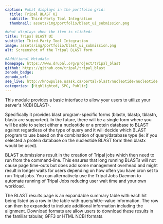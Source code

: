 ```yaml
---
caption: #what displays in the portfolio grid:
  title: Tripal BLAST UI
  subtitle: Third-Party Tool Integration
  thumbnail: assets/img/portfolio/blast_ui_submission.png

#what displays when the item is clicked:
title: Tripal BLAST UI
subtitle: Third-Party Tool Integration
image: assets/img/portfolio/blast_ui_submission.png
alt: Screenshot of the Tripal BLAST form

#Additional Metadata
homepage: https://www.drupal.org/project/tripal_blast
github: https://github.com/tripal/tripal_blast
zenodo_badge:
zenodo_url:
see_live: http://knowpulse.usask.ca/portal/blast/nucleotide/nucleotide
categories: [Highlighted, SPG, Public]
---
```


This module provides a basic interface to allow your users to utilize your server's NCBI BLAST+.

Specifically it provides blast program-specific forms (blastn, blastp, tblastn, blastx are supported). In the future, there will be a single form where you will be able to select either a nucleotide or a protein database to BLAST against regardless of the type of query and it will decide which BLAST program to use based on the combination of query/database type (ie: if you selected a protein database on the nucleotide BLAST form then blastx would be used).

BLAST submissions result in the creation of Tripal jobs which then need to run from the command-line. This ensures that long running BLASTs will not cause page time-outs but does add some management overhead and might result in longer waits for users depending on how often you have cron set to run Tripal jobs. You can alternatively use the Tripal Jobs Daemon to automate running of Tripal Jobs reducing user wait time and your own workload.

The BLAST results page is an expandable summary table with each hit being listed as a row in the table with query/hit/e-value information. The row can then be expanded to include additional information including the alignment. Download formats are allow users to download these results in the familiar tabular, GFF3 or HTML NCBI formats.
